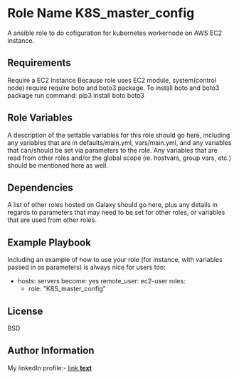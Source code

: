 Role Name K8S_master_config
=========

A ansible role to do cofiguration for kubernetes workernode on AWS EC2 instance.

Requirements
------------

Require a EC2 Instance
Because role uses EC2 module, system(control node) require require boto and boto3 package.
To install boto and boto3 package run command: pip3 install boto boto3 

Role Variables
--------------

A description of the settable variables for this role should go here, including any variables that are in defaults/main.yml, vars/main.yml, and any variables that can/should be set via parameters to the role. Any variables that are read from other roles and/or the global scope (ie. hostvars, group vars, etc.) should be mentioned here as well.

Dependencies
------------

A list of other roles hosted on Galaxy should go here, plus any details in regards to parameters that may need to be set for other roles, or variables that are used from other roles.

Example Playbook
----------------

Including an example of how to use your role (for instance, with variables passed in as parameters) is always nice for users too:

- hosts: servers
  become: yes
  remote_user: ec2-user
  roles:
    - role: "K8S_master_config"

License
-------

BSD

Author Information
------------------

My linkedIn profile:- [link **text**](https://linkedin.com/in/niraj-kumar-)
